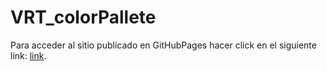 # VRT_colorPallete

Para acceder al sitio publicado en GitHubPages hacer click en el siguiente link: [link](https://lui5f3r.github.io/palette.html).

